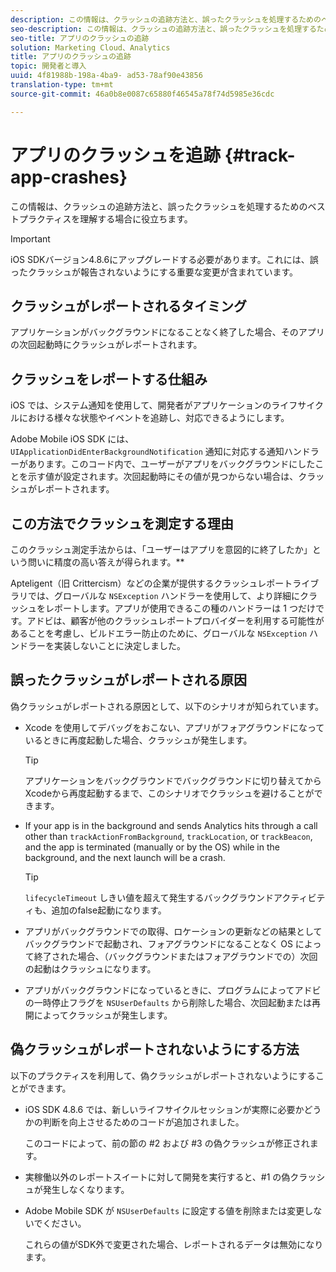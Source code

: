 ```yaml
---
description: この情報は、クラッシュの追跡方法と、誤ったクラッシュを処理するためのベストプラクティスを理解する場合に役立ちます。
seo-description: この情報は、クラッシュの追跡方法と、誤ったクラッシュを処理するためのベストプラクティスを理解する場合に役立ちます。
seo-title: アプリのクラッシュの追跡
solution: Marketing Cloud、Analytics
title: アプリのクラッシュの追跡
topic: 開発者と導入
uuid: 4f81988b-198a-4ba9- ad53-78af90e43856
translation-type: tm+mt
source-git-commit: 46a0b8e0087c65880f46545a78f74d5985e36cdc

---
```



# アプリのクラッシュを追跡 {#track-app-crashes}

この情報は、クラッシュの追跡方法と、誤ったクラッシュを処理するためのベストプラクティスを理解する場合に役立ちます。

>[!IMPORTANT]
>
>iOS SDKバージョン4.8.6にアップグレードする必要があります。これには、誤ったクラッシュが報告されないようにする重要な変更が含まれています。

## クラッシュがレポートされるタイミング

アプリケーションがバックグラウンドになることなく終了した場合、そのアプリの次回起動時にクラッシュがレポートされます。

## クラッシュをレポートする仕組み

iOS では、システム通知を使用して、開発者がアプリケーションのライフサイクルにおける様々な状態やイベントを追跡し、対応できるようにします。

Adobe Mobile iOS SDK には、`UIApplicationDidEnterBackgroundNotification` 通知に対応する通知ハンドラーがあります。このコード内で、ユーザーがアプリをバックグラウンドにしたことを示す値が設定されます。次回起動時にその値が見つからない場合は、クラッシュがレポートされます。

## この方法でクラッシュを測定する理由

このクラッシュ測定手法からは、「ユーザーはアプリを意図的に終了したか」という問いに精度の高い答えが得られます。**

Apteligent（旧 Crittercism）などの企業が提供するクラッシュレポートライブラリでは、グローバルな `NSException` ハンドラーを使用して、より詳細にクラッシュをレポートします。アプリが使用できるこの種のハンドラーは 1 つだけです。アドビは、顧客が他のクラッシュレポートプロバイダーを利用する可能性があることを考慮し、ビルドエラー防止のために、グローバルな `NSException` ハンドラーを実装しないことに決定しました。

## 誤ったクラッシュがレポートされる原因

偽クラッシュがレポートされる原因として、以下のシナリオが知られています。

* Xcode を使用してデバッグをおこない、アプリがフォアグラウンドになっているときに再度起動した場合、クラッシュが発生します。

   >[!TIP]
   >
   >アプリケーションをバックグラウンドでバックグラウンドに切り替えてからXcodeから再度起動するまで、このシナリオでクラッシュを避けることができます。

* If your app is in the background and sends Analytics hits through a call other than `trackActionFromBackground`, `trackLocation`, or `trackBeacon`, and the app is terminated (manually or by the OS) while in the background, and the next launch will be a crash.

   >[!TIP]
   >
   >`lifecycleTimeout` しきい値を超えて発生するバックグラウンドアクティビティも、追加のfalse起動になります。

* アプリがバックグラウンドでの取得、ロケーションの更新などの結果としてバックグラウンドで起動され、フォアグラウンドになることなく OS によって終了された場合、（バックグラウンドまたはフォアグラウンドでの）次回の起動はクラッシュになります。
* アプリがバックグラウンドになっているときに、プログラムによってアドビの一時停止フラグを `NSUserDefaults` から削除した場合、次回起動または再開によってクラッシュが発生します。

## 偽クラッシュがレポートされないようにする方法

以下のプラクティスを利用して、偽クラッシュがレポートされないようにすることができます。

* iOS SDK 4.8.6 では、新しいライフサイクルセッションが実際に必要かどうかの判断を向上させるためのコードが追加されました。

   このコードによって、前の節の #2 および #3 の偽クラッシュが修正されます。

* 実稼働以外のレポートスイートに対して開発を実行すると、#1 の偽クラッシュが発生しなくなります。
* Adobe Mobile SDK が `NSUserDefaults` に設定する値を削除または変更しないでください。

   これらの値がSDK外で変更された場合、レポートされるデータは無効になります。

